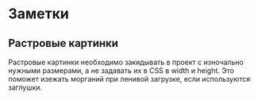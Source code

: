 # Заметки

## Растровые картинки
Растровые картинки необходимо закидывать в проект с изночально нужными размерами,
а не задавать их в CSS в width и height. Это поможет изежать морганий при ленивой загрузке,
если используются заглушки.
